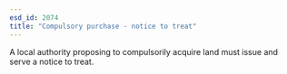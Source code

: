 ```yaml
---
esd_id: 2074
title: "Compulsory purchase - notice to treat"
---
```


A local authority proposing to compulsorily acquire land must issue and serve a notice to treat.


